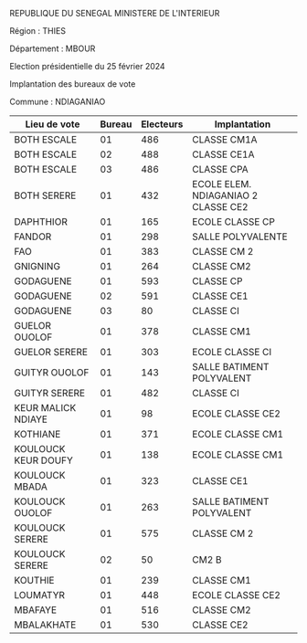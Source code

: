 REPUBLIQUE DU SENEGAL MINISTERE DE L'INTERIEUR

Région : THIES

Département : MBOUR

Election présidentielle du 25 février 2024

Implantation des bureaux de vote

Commune : NDIAGANIAO

| Lieu de vote | Bureau | Electeurs | Implantation |
| - | - | - | - |
| BOTH ESCALE | 01 | 486 | CLASSE CM1A |
| BOTH ESCALE | 02 | 488 | CLASSE CE1A |
| BOTH ESCALE | 03 | 486 | CLASSE CPA |
| BOTH SERERE | 01 | 432 | ECOLE ELEM. NDIAGANIAO 2 CLASSE CE2 |
| DAPHTHIOR | 01 | 165 | ECOLE CLASSE CP |
| FANDOR | 01 | 298 | SALLE POLYVALENTE |
| FAO | 01 | 383 | CLASSE CM 2 |
| GNIGNING | 01 | 264 | CLASSE CM2 |
| GODAGUENE | 01 | 593 | CLASSE CP |
| GODAGUENE | 02 | 591 | CLASSE CE1 |
| GODAGUENE | 03 | 80 | CLASSE CI |
| GUELOR OUOLOF | 01 | 378 | CLASSE CM1 |
| GUELOR SERERE | 01 | 303 | ECOLE CLASSE CI |
| GUITYR OUOLOF | 01 | 143 | SALLE BATIMENT POLYVALENT |
| GUITYR SERERE | 01 | 482 | CLASSE CI |
| KEUR MALICK NDIAYE | 01 | 98 | ECOLE CLASSE CE2 |
| KOTHIANE | 01 | 371 | ECOLE CLASSE CM1 |
| KOULOUCK KEUR DOUFY | 01 | 138 | ECOLE CLASSE CM1 |
| KOULOUCK MBADA | 01 | 323 | CLASSE CE1 |
| KOULOUCK OUOLOF | 01 | 263 | SALLE BATIMENT POLYVALENT |
| KOULOUCK SERERE | 01 | 575 | CLASSE CM 2 |
| KOULOUCK SERERE | 02 | 50 | CM2 B |
| KOUTHIE | 01 | 239 | CLASSE CM1 |
| LOUMATYR | 01 | 448 | ECOLE CLASSE CE2 |
| MBAFAYE | 01 | 516 | CLASSE CM2 |
| MBALAKHATE | 01 | 530 | CLASSE CE2 |

<!-- PageNumber="16/30" -->
